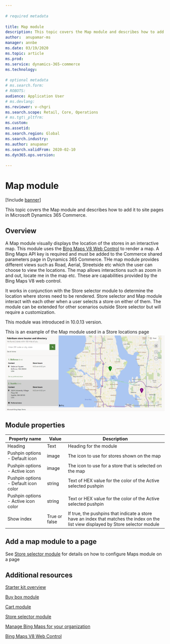 ```yaml
---

# required metadata

title: Map module
description: This topic covers the Map module and describes how to add it to site pages in Microsoft Dynamics 365 Commerce.
author:  anupamar-ms
manager: annbe
ms.date: 03/19/2020
ms.topic: article
ms.prod:
ms.service: dynamics-365-commerce
ms.technology:

# optional metadata
# ms.search.form:
# ROBOTS:
audience: Application User
# ms.devlang:
ms.reviewer: v-chgri
ms.search.scope: Retail, Core, Operations
# ms.tgt\_pltfrm:
ms.custom:
ms.assetid:
ms.search.region: Global
ms.search.industry:
ms.author: anupamar
ms.search.validFrom: 2020-02-10
ms.dyn365.ops.version:

---
```


# Map module

[!include [banner](includes/banner.md)]

This topic covers the Map module and describes how to add it to site pages in Microsoft Dynamics 365 Commerce.

## Overview

A Map module visually displays the location of the stores in an interactive map.  This module uses the [Bing Maps V8 Web Control](https://docs.microsoft.com/en-us/bingmaps/v8-web-control/) to render a map.  A Bing Maps API key is required and must be added to the Commerce shared parameters page in Dynamics 365 Commerce. THe map module provides different views such as Road, Aerial, Streetside etc which the user can choose to view the locations. The map allows interactions such as zoom in and out, locate me in the map etc. These are capabilities provided by the Bing Maps V8 web control.

It works in conjunction with the Store selector module to determine the location where stores need to be rendered. Store selector and Map module interact with each other when a user selects a store on either of them. The module can be extended for other scenarios outside Store selector but will require a customization.

This module was introduced in 10.0.13 version.

This is an example of the Map module used in a Store locations page
![Example of a store selector module](./media/ecommerce-Storelocator.PNG)


## Module properties

| Property name             | Value                 | Description |
|---------------------------|-----------------------|-------------|
| Heading| Text| Heading for the module|
|Pushpin options - Default icon|image | The icon to use for stores shown on the map|
|Pushpin options - Active icon|image | The icon to use for a store that is selected on the map|
|Pushpin options - Default icon color|string  |Text of HEX value for the color of the Active selected pushpin |
|Pushpin options - Active icon color|string | Text or HEX value for the color of the Active selected pushpin|
|Show index|True or false  | If true, the pushpins that indicate a store have an index that matches the index on the list view displayed by Store selector module|



## Add a map module to a page

See [Store selector module](store-selector.md) for details on how to configure Maps module on a page
 
## Additional resources

[Starter kit overview](starter-kit-overview.md)

[Buy box module](add-buy-box.md)

[Cart module](add-cart-module.md)

[Store selector module](store-selector.md)

[Manage Bing Maps for your organization](dev-itpro/manage-bing-maps.md)

[Bing Maps V8 Web Control](https://docs.microsoft.com/en-us/bingmaps/v8-web-control/)



